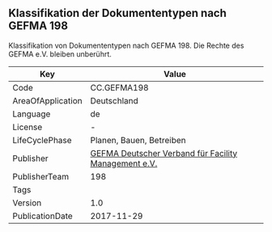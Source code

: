 ## Klassifikation der Dokumententypen nach GEFMA 198
Klassifikation von Dokumententypen nach GEFMA 198. Die Rechte des GEFMA e.V. bleiben unberührt.

Key | Value |
--|--|
Code | CC.GEFMA198 |  
AreaOfApplication | Deutschland |  
Language | de |  
License | - |  
LifeCyclePhase | Planen, Bauen, Betreiben |  
Publisher | [GEFMA Deutscher Verband für Facility Management e.V.](https://www.gefma.de) |  
PublisherTeam | 198 |  
Tags |  |  
Version | 1.0 |  
PublicationDate | 2017-11-29 |  
